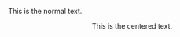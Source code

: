<!--
    > TITLE
        >> Center

    > PURPOSE
        >> To show the text in the center.

    > THEORY
        >> The center enclosing tag is used to show the text in the center, <center></center>
-->

This is the normal text.

<center>This is the centered text.</center>

